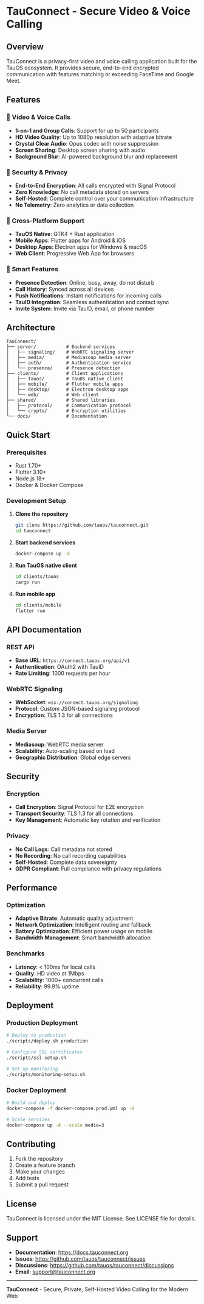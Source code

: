 # TauConnect - Secure Video & Voice Calling

## Overview

TauConnect is a privacy-first video and voice calling application built for the TauOS ecosystem. It provides secure, end-to-end encrypted communication with features matching or exceeding FaceTime and Google Meet.

## Features

### 🎥 Video & Voice Calls
- **1-on-1 and Group Calls**: Support for up to 50 participants
- **HD Video Quality**: Up to 1080p resolution with adaptive bitrate
- **Crystal Clear Audio**: Opus codec with noise suppression
- **Screen Sharing**: Desktop screen sharing with audio
- **Background Blur**: AI-powered background blur and replacement

### 🔐 Security & Privacy
- **End-to-End Encryption**: All calls encrypted with Signal Protocol
- **Zero Knowledge**: No call metadata stored on servers
- **Self-Hosted**: Complete control over your communication infrastructure
- **No Telemetry**: Zero analytics or data collection

### 📱 Cross-Platform Support
- **TauOS Native**: GTK4 + Rust application
- **Mobile Apps**: Flutter apps for Android & iOS
- **Desktop Apps**: Electron apps for Windows & macOS
- **Web Client**: Progressive Web App for browsers

### 🔔 Smart Features
- **Presence Detection**: Online, busy, away, do not disturb
- **Call History**: Synced across all devices
- **Push Notifications**: Instant notifications for incoming calls
- **TauID Integration**: Seamless authentication and contact sync
- **Invite System**: Invite via TauID, email, or phone number

## Architecture

```
TauConnect/
├── server/           # Backend services
│   ├── signaling/    # WebRTC signaling server
│   ├── media/        # Mediasoup media server
│   ├── auth/         # Authentication service
│   └── presence/     # Presence detection
├── clients/          # Client applications
│   ├── tauos/        # TauOS native client
│   ├── mobile/       # Flutter mobile apps
│   ├── desktop/      # Electron desktop apps
│   └── web/          # Web client
├── shared/           # Shared libraries
│   ├── protocol/     # Communication protocol
│   └── crypto/       # Encryption utilities
└── docs/             # Documentation
```

## Quick Start

### Prerequisites
- Rust 1.70+
- Flutter 3.10+
- Node.js 18+
- Docker & Docker Compose

### Development Setup

1. **Clone the repository**
   ```bash
   git clone https://github.com/tauos/tauconnect.git
   cd tauconnect
   ```

2. **Start backend services**
   ```bash
   docker-compose up -d
   ```

3. **Run TauOS native client**
   ```bash
   cd clients/tauos
   cargo run
   ```

4. **Run mobile app**
   ```bash
   cd clients/mobile
   flutter run
   ```

## API Documentation

### REST API
- **Base URL**: `https://connect.tauos.org/api/v1`
- **Authentication**: OAuth2 with TauID
- **Rate Limiting**: 1000 requests per hour

### WebRTC Signaling
- **WebSocket**: `wss://connect.tauos.org/signaling`
- **Protocol**: Custom JSON-based signaling protocol
- **Encryption**: TLS 1.3 for all connections

### Media Server
- **Mediasoup**: WebRTC media server
- **Scalability**: Auto-scaling based on load
- **Geographic Distribution**: Global edge servers

## Security

### Encryption
- **Call Encryption**: Signal Protocol for E2E encryption
- **Transport Security**: TLS 1.3 for all connections
- **Key Management**: Automatic key rotation and verification

### Privacy
- **No Call Logs**: Call metadata not stored
- **No Recording**: No call recording capabilities
- **Self-Hosted**: Complete data sovereignty
- **GDPR Compliant**: Full compliance with privacy regulations

## Performance

### Optimization
- **Adaptive Bitrate**: Automatic quality adjustment
- **Network Optimization**: Intelligent routing and fallback
- **Battery Optimization**: Efficient power usage on mobile
- **Bandwidth Management**: Smart bandwidth allocation

### Benchmarks
- **Latency**: < 100ms for local calls
- **Quality**: HD video at 1Mbps
- **Scalability**: 1000+ concurrent calls
- **Reliability**: 99.9% uptime

## Deployment

### Production Deployment
```bash
# Deploy to production
./scripts/deploy.sh production

# Configure SSL certificates
./scripts/ssl-setup.sh

# Set up monitoring
./scripts/monitoring-setup.sh
```

### Docker Deployment
```bash
# Build and deploy
docker-compose -f docker-compose.prod.yml up -d

# Scale services
docker-compose up -d --scale media=3
```

## Contributing

1. Fork the repository
2. Create a feature branch
3. Make your changes
4. Add tests
5. Submit a pull request

## License

TauConnect is licensed under the MIT License. See LICENSE file for details.

## Support

- **Documentation**: https://docs.tauconnect.org
- **Issues**: https://github.com/tauos/tauconnect/issues
- **Discussions**: https://github.com/tauos/tauconnect/discussions
- **Email**: support@tauconnect.org

---

**TauConnect** - Secure, Private, Self-Hosted Video Calling for the Modern Web 